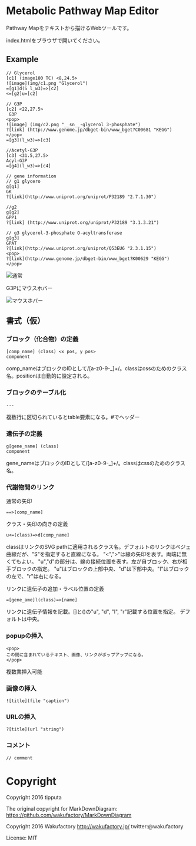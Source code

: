# Metabolic Pathway Map Editor

Pathway Mapをテキストから描けるWebツールです。

index.htmlをブラウザで開いてください。

## Example
```
// Glycerol
[c1] (image100 TC) <8,24.5>
![image](img/c1.png "Glycerol")
=[g1]d(S l_w3)=>[c2]
<=[g2]u=[c2]

// G3P
[c2] <22,27.5>
 G3P
<pop>
![image] (img/c2.png "__sn__-glycerol 3-phosphate")
?[link] (http://www.genome.jp/dbget-bin/www_bget?C00681 "KEGG")
</pop>
=[g3](l_w3)=>[c3]

//Acetyl-G3P
[c3] <31.5,27.5>
Acyl-G3P
=[g4](l_w3)=>[c4]

// gene information
// g1 glycero 
g[g1]
GK
?[link](http://www.uniprot.org/uniprot/P32189 "2.7.1.30")

//g2
g[g2]
GPP1
?[link] (http://www.uniprot.org/uniprot/P32189 "3.1.3.21")

// g3 glycerol-3-phosphate O-acyltransferase
g[g3]
GPAT
?[link](http://www.uniprot.org/uniprot/Q53EU6 "2.3.1.15")
<pop>
?[link](http://www.genome.jp/dbget-bin/www_bget?K00629 "KEGG")
</pop>

```
![通常](https://user-images.githubusercontent.com/18391019/34704821-38b36fb8-f53f-11e7-954b-fb6c00812903.png)

G3Pにマウスホバー

![マウスホバー](https://user-images.githubusercontent.com/18391019/34704843-657580ae-f53f-11e7-8db0-0bdc3a78e497.png)

## 書式（仮）

### ブロック（化合物）の定義

```
[comp_name] (class) <x pos, y pos>
component
```
comp_nameはブロックのIDとして/[a-z0-9-_]+/。classはcssのためのクラス名。positionは自動的に設定される。

### ブロックのテーブル化

```
---
```
複数行に区切られているとtable要素になる。#でヘッダー

### 遺伝子の定義

```
g[gene_name] (class)
component
```
gene_nameはブロックのIDとして/[a-z0-9-_]+/。classはcssのためのクラス名。

### 代謝物間のリンク

通常の矢印

```
==>[comp_name]
```

クラス・矢印の向きの定義

```
u<=(class)=>d[comp_name]
```

classはリンクのSVG pathに適用されるクラス名。デフォルトのリンクはベジェ曲線だが、"S"を指定すると直線になる。
"<",">"は線の矢印を表す。両端に無くてもよい。
"u","d"の部分は、線の接続位置を表す。左が自ブロック、右が相手ブロックの指定。
"u"はブロックの上部中央、"d"は下部中央。"l"はブロックの左で、"r"は右になる。

リンクに遺伝子の追加・ラベル位置の定義

```
=[gene_ame]l(class)=>[name]
```

リンクに遺伝子情報を記載。[]と()の"u", "d", "l", "r"記載する位置を指定。
デフォルトは中央。

### popupの挿入

```
<pop>
この間に含まれているテキスト、画像、リンクがポップアップになる。
</pop>
```
複数業挿入可能

### 画像の挿入

```
![title](file "caption")
```

### URLの挿入

```
?[title](url "string")
```

### コメント

```
// comment
```




# Copyright
Copyright 2016 tipputa


The original copyright for MarkDownDiagram: https://github.com/wakufactory/MarkDownDiagram

Copyright 2016 Wakufactory 
http://wakufactory.jp/ twitter:@wakufactory

License: MIT 
